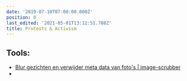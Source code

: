 ```yaml
---
date: '2019-07-10T07:00:00.000Z'
position: 0
last_edited: '2021-05-01T13:12:51.788Z'
title: Protests & Activism
---
```

## Tools:

* [Blur gezichten en verwijder meta data van foto's | image-scrubber](https://everestpipkin.github.io/image-scrubber/)
* 